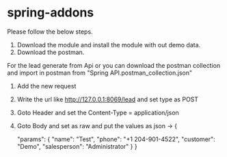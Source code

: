 # spring-addons

Please follow the below steps.

1. Download the module and install the module with out demo data.
2. Download the postman.


For  the lead generate from Api or you can download the postman collection and import in postman from "Spring API.postman_collection.json"

1. Add the new request 
2. Write the url like http://127.0.0.1:8069/lead and set type as POST
3. Goto Header and set the Content-Type = application/json
4. Goto Body and set as raw and put the values as json -> {
   
    "params": {
        "name": "Test",
        "phone": "+1 204-901-4522",
        "customer": "Demo",
        "salesperson": "Administrator"
    }
} 